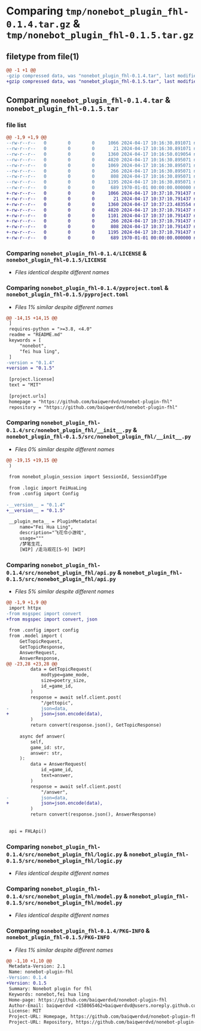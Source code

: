 # Comparing `tmp/nonebot_plugin_fhl-0.1.4.tar.gz` & `tmp/nonebot_plugin_fhl-0.1.5.tar.gz`

## filetype from file(1)

```diff
@@ -1 +1 @@
-gzip compressed data, was "nonebot_plugin_fhl-0.1.4.tar", last modified: Wed Apr 17 10:16:50 2024, max compression
+gzip compressed data, was "nonebot_plugin_fhl-0.1.5.tar", last modified: Wed Apr 17 10:37:23 2024, max compression
```

## Comparing `nonebot_plugin_fhl-0.1.4.tar` & `nonebot_plugin_fhl-0.1.5.tar`

### file list

```diff
@@ -1,9 +1,9 @@
--rw-r--r--   0        0        0     1066 2024-04-17 10:16:30.891071 nonebot_plugin_fhl-0.1.4/LICENSE
--rw-r--r--   0        0        0       21 2024-04-17 10:16:30.891071 nonebot_plugin_fhl-0.1.4/README.md
--rw-r--r--   0        0        0     1360 2024-04-17 10:16:50.019054 nonebot_plugin_fhl-0.1.4/pyproject.toml
--rw-r--r--   0        0        0     4820 2024-04-17 10:16:30.895071 nonebot_plugin_fhl-0.1.4/src/nonebot_plugin_fhl/__init__.py
--rw-r--r--   0        0        0     1069 2024-04-17 10:16:30.895071 nonebot_plugin_fhl-0.1.4/src/nonebot_plugin_fhl/api.py
--rw-r--r--   0        0        0      266 2024-04-17 10:16:30.895071 nonebot_plugin_fhl-0.1.4/src/nonebot_plugin_fhl/config.py
--rw-r--r--   0        0        0      808 2024-04-17 10:16:30.895071 nonebot_plugin_fhl-0.1.4/src/nonebot_plugin_fhl/logic.py
--rw-r--r--   0        0        0     1195 2024-04-17 10:16:30.895071 nonebot_plugin_fhl-0.1.4/src/nonebot_plugin_fhl/model.py
--rw-r--r--   0        0        0      689 1970-01-01 00:00:00.000000 nonebot_plugin_fhl-0.1.4/PKG-INFO
+-rw-r--r--   0        0        0     1066 2024-04-17 10:37:10.791437 nonebot_plugin_fhl-0.1.5/LICENSE
+-rw-r--r--   0        0        0       21 2024-04-17 10:37:10.791437 nonebot_plugin_fhl-0.1.5/README.md
+-rw-r--r--   0        0        0     1360 2024-04-17 10:37:23.483554 nonebot_plugin_fhl-0.1.5/pyproject.toml
+-rw-r--r--   0        0        0     4820 2024-04-17 10:37:10.791437 nonebot_plugin_fhl-0.1.5/src/nonebot_plugin_fhl/__init__.py
+-rw-r--r--   0        0        0     1101 2024-04-17 10:37:10.791437 nonebot_plugin_fhl-0.1.5/src/nonebot_plugin_fhl/api.py
+-rw-r--r--   0        0        0      266 2024-04-17 10:37:10.791437 nonebot_plugin_fhl-0.1.5/src/nonebot_plugin_fhl/config.py
+-rw-r--r--   0        0        0      808 2024-04-17 10:37:10.791437 nonebot_plugin_fhl-0.1.5/src/nonebot_plugin_fhl/logic.py
+-rw-r--r--   0        0        0     1195 2024-04-17 10:37:10.791437 nonebot_plugin_fhl-0.1.5/src/nonebot_plugin_fhl/model.py
+-rw-r--r--   0        0        0      689 1970-01-01 00:00:00.000000 nonebot_plugin_fhl-0.1.5/PKG-INFO
```

### Comparing `nonebot_plugin_fhl-0.1.4/LICENSE` & `nonebot_plugin_fhl-0.1.5/LICENSE`

 * *Files identical despite different names*

### Comparing `nonebot_plugin_fhl-0.1.4/pyproject.toml` & `nonebot_plugin_fhl-0.1.5/pyproject.toml`

 * *Files 1% similar despite different names*

```diff
@@ -14,15 +14,15 @@
 ]
 requires-python = ">=3.8, <4.0"
 readme = "README.md"
 keywords = [
     "nonebot",
     "fei hua ling",
 ]
-version = "0.1.4"
+version = "0.1.5"
 
 [project.license]
 text = "MIT"
 
 [project.urls]
 homepage = "https://github.com/baiqwerdvd/nonebot-plugin-fhl"
 repository = "https://github.com/baiqwerdvd/nonebot-plugin-fhl"
```

### Comparing `nonebot_plugin_fhl-0.1.4/src/nonebot_plugin_fhl/__init__.py` & `nonebot_plugin_fhl-0.1.5/src/nonebot_plugin_fhl/__init__.py`

 * *Files 0% similar despite different names*

```diff
@@ -19,15 +19,15 @@
 )
 
 from nonebot_plugin_session import SessionId, SessionIdType
 
 from .logic import FeiHuaLing
 from .config import Config
 
-__version__ = "0.1.4"
+__version__ = "0.1.5"
 
 __plugin_meta__ = PluginMetadata(
     name="Fei Hua Ling",
     description="飞花令小游戏",
     usage="""
     /梦笔生花,
     [WIP] /走马观花[5-9] [WIP]
```

### Comparing `nonebot_plugin_fhl-0.1.4/src/nonebot_plugin_fhl/api.py` & `nonebot_plugin_fhl-0.1.5/src/nonebot_plugin_fhl/api.py`

 * *Files 5% similar despite different names*

```diff
@@ -1,9 +1,9 @@
 import httpx
-from msgspec import convert
+from msgspec import convert, json
 
 from .config import config
 from .model import (
     GetTopicRequest,
     GetTopicResponse,
     AnswerRequest,
     AnswerResponse,
@@ -23,28 +23,28 @@
         data = GetTopicRequest(
             modtype=game_mode,
             size=poetry_size,
             id_=game_id,
         )
         response = await self.client.post(
             "/gettopic",
-            json=data,
+            json=json.encode(data),
         )
         return convert(response.json(), GetTopicResponse)
 
     async def answer(
         self,
         game_id: str,
         answer: str,
     ):
         data = AnswerRequest(
             id_=game_id,
             text=answer,
         )
         response = await self.client.post(
             "/answer",
-            json=data,
+            json=json.encode(data),
         )
         return convert(response.json(), AnswerResponse)
 
 
 api = FHLApi()
```

### Comparing `nonebot_plugin_fhl-0.1.4/src/nonebot_plugin_fhl/logic.py` & `nonebot_plugin_fhl-0.1.5/src/nonebot_plugin_fhl/logic.py`

 * *Files identical despite different names*

### Comparing `nonebot_plugin_fhl-0.1.4/src/nonebot_plugin_fhl/model.py` & `nonebot_plugin_fhl-0.1.5/src/nonebot_plugin_fhl/model.py`

 * *Files identical despite different names*

### Comparing `nonebot_plugin_fhl-0.1.4/PKG-INFO` & `nonebot_plugin_fhl-0.1.5/PKG-INFO`

 * *Files 1% similar despite different names*

```diff
@@ -1,10 +1,10 @@
 Metadata-Version: 2.1
 Name: nonebot-plugin-fhl
-Version: 0.1.4
+Version: 0.1.5
 Summary: Nonebot plugin for fhl
 Keywords: nonebot,fei hua ling
 Home-page: https://github.com/baiqwerdvd/nonebot-plugin-fhl
 Author-Email: baiqwerdvd <158065462+baiqwerdvd@users.noreply.github.com>
 License: MIT
 Project-URL: Homepage, https://github.com/baiqwerdvd/nonebot-plugin-fhl
 Project-URL: Repository, https://github.com/baiqwerdvd/nonebot-plugin-fhl
```

